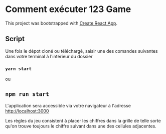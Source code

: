 # Comment exécuter 123 Game

This project was bootstrapped with [Create React App](https://github.com/facebook/create-react-app).

## Script

Une fois le dépot cloné ou téléchargé, saisir une des comandes suivantes dans votre terminal à l'intérieur du dossier

### `yarn start`

ou

## `npm run start`

L'application sera accessible via votre navigateur à l'adresse
[http://localhost:3000](http://localhost:3000) 

Les règles du jeu consistent à placer les chiffres dans la grille de telle sorte qu'on trouve toujours le chiffre suivant dans une des cellules adjacentes.

